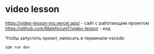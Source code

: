 # video lesson
https://video-lesson-mu.vercel.app/ - сайт с работающим проектом
https://github.com/MaleficiumT/video-lesson - код

Чтобы запустить проект, написать в терминале vscode:

`npm run dev`
